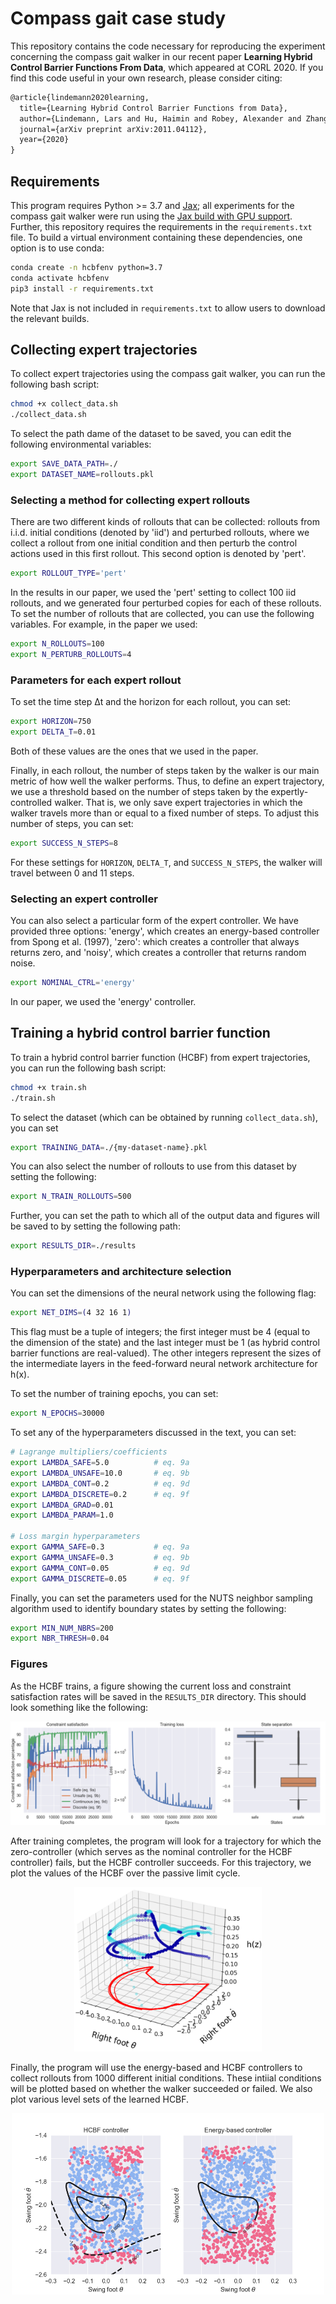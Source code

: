 # Compass gait case study

This repository contains the code necessary for reproducing the experiment concerning the compass gait walker in our recent paper **Learning Hybrid Control Barrier Functions From Data**, which appeared at CORL 2020.  If you find this code useful in your own research, please consider citing:

```latex
@article{lindemann2020learning,
  title={Learning Hybrid Control Barrier Functions from Data},
  author={Lindemann, Lars and Hu, Haimin and Robey, Alexander and Zhang, Hanwen and Dimarogonas, Dimos V and Tu, Stephen and Matni, Nikolai},
  journal={arXiv preprint arXiv:2011.04112},
  year={2020}
}
```

## Requirements

This program requires Python >= 3.7 and [Jax](https://github.com/google/jax); all experiments for the compass gait walker were run using the [Jax build with GPU support](https://github.com/google/jax#pip-installation).  Further, this repository requires the requirements in the `requirements.txt` file.  To build a virtual environment containing these dependencies, one option is to use conda:

```bash
conda create -n hcbfenv python=3.7
conda activate hcbfenv
pip3 install -r requirements.txt
```

Note that Jax is not included in `requirements.txt` to allow users to download the relevant builds.

## Collecting expert trajectories

To collect expert trajectories using the compass gait walker, you can run the following bash script:

```bash
chmod +x collect_data.sh
./collect_data.sh
```

To select the path dame of the dataset to be saved, you can edit the following environmental variables:

```bash
export SAVE_DATA_PATH=./
export DATASET_NAME=rollouts.pkl
```

### Selecting a method for collecting expert rollouts

There are two different kinds of rollouts that can be collected: rollouts from i.i.d. initial conditions (denoted by 'iid') and perturbed rollouts, where we collect a rollout from one initial condition and then perturb the control actions used in this first rollout.  This second option is denoted by 'pert'.  

```bash
export ROLLOUT_TYPE='pert'
```

In the results in our paper, we used the 'pert' setting to collect 100 iid rollouts, and we generated four perturbed copies for each of these rollouts.  To set the number of rollouts that are collected, you can use the following variables.  For example, in the paper we used:

```bash
export N_ROLLOUTS=100
export N_PERTURB_ROLLOUTS=4
```

### Parameters for each expert rollout

To set the time step Δt and the horizon for each rollout, you can set:

```bash
export HORIZON=750
export DELTA_T=0.01
```

Both of these values are the ones that we used in the paper. 

Finally, in each rollout, the number of steps taken by the walker is our main metric of how well the walker performs.  Thus, to define an expert trajectory, we use a threshold based on the number of steps taken by the expertly-controlled walker.  That is, we only save expert trajectories in which the walker travels more than or equal to a fixed number of steps.  To adjust this number of steps, you can set:

```bash
export SUCCESS_N_STEPS=8
```

For these settings for `HORIZON`, `DELTA_T`, and `SUCCESS_N_STEPS`, the walker will travel between 0 and 11 steps.  
 

### Selecting an expert controller

You can also select a particular form of the expert controller.  We have provided three options: 'energy', which creates an energy-based controller from Spong et al. (1997), 'zero': which creates a controller that always returns zero, and 'noisy', which creates a controller that returns random noise.

```bash
export NOMINAL_CTRL='energy'
```

In our paper, we used the 'energy' controller.


## Training a hybrid control barrier function

To train a hybrid control barrier function (HCBF) from expert trajectories, you can run the following bash script:

```bash
chmod +x train.sh
./train.sh
```

To select the dataset (which can be obtained by running `collect_data.sh`), you can set

```bash
export TRAINING_DATA=./{my-dataset-name}.pkl
```

You can also select the number of rollouts to use from this dataset by setting the following:

```bash
export N_TRAIN_ROLLOUTS=500
```

Further, you can set the path to which all of the output data and figures will be saved to by setting the following path:

```bash
export RESULTS_DIR=./results
```

### Hyperparameters and architecture selection

You can set the dimensions of the neural network using the following flag:

```bash
export NET_DIMS=(4 32 16 1)
```

This flag must be a tuple of integers; the first integer must be 4 (equal to the dimension of the state) and the last integer must be 1 (as hybrid control barrier functions are real-valued).  The other integers represent the sizes of the intermediate layers in the feed-forward neural network architecture for h(x).

To set the number of training epochs, you can set:

```bash
export N_EPOCHS=30000
```

To set any of the hyperparameters discussed in the text, you can set:

```bash
# Lagrange multipliers/coefficients
export LAMBDA_SAFE=5.0          # eq. 9a
export LAMBDA_UNSAFE=10.0       # eq. 9b
export LAMBDA_CONT=0.2          # eq. 9d
export LAMBDA_DISCRETE=0.2      # eq. 9f
export LAMBDA_GRAD=0.01
export LAMBDA_PARAM=1.0

# Loss margin hyperparameters
export GAMMA_SAFE=0.3           # eq. 9a
export GAMMA_UNSAFE=0.3         # eq. 9b
export GAMMA_CONT=0.05          # eq. 9d
export GAMMA_DISCRETE=0.05      # eq. 9f
```

Finally, you can set the parameters used for the NUTS neighbor sampling algorithm used to identify boundary states by setting the following:

```bash
export MIN_NUM_NBRS=200
export NBR_THRESH=0.04
```

### Figures

As the HCBF trains, a figure showing the current loss and constraint satisfaction rates will be saved in the `RESULTS_DIR` directory.  This should look something like the following:

![training losses](assets/train.png)

After training completes, the program will look for a trajectory for which the zero-controller (which serves as the nominal controller for the HCBF controller) fails, but the HCBF controller succeeds.  For this trajectory, we plot the values of the HCBF over the passive limit cycle.

<p align='center'>
  <img src="assets/phase.png" alt="drawing" width="300"/>
</p>

Finally, the program will use the energy-based and HCBF controllers to collect rollouts from 1000 different initial conditions.  These intiial conditions will be plotted based on whether the walker succeeded or failed.  We also plot various level sets of the learned HCBF.

<p align='center'>
  <img src="assets/final-ics.png" alt="drawing" width="500">
</p>
